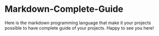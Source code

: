 # Markdown-Complete-Guide
Here is the markdown programming language that make it your projects possible to have complete guide of your projects. Happy to see you here!

